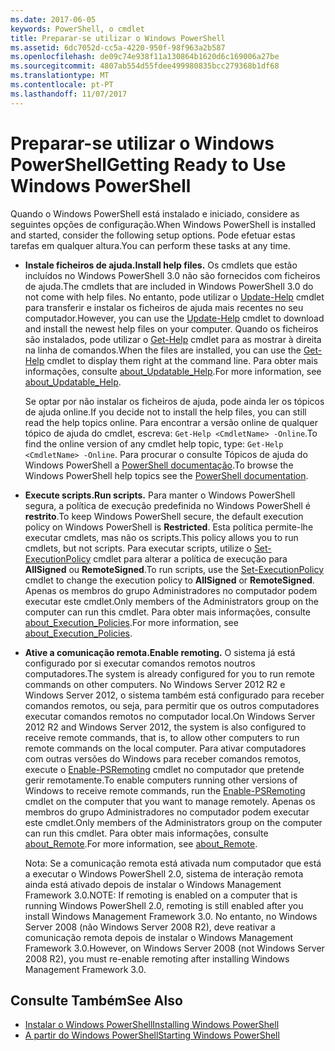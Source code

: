 ```yaml
---
ms.date: 2017-06-05
keywords: PowerShell, o cmdlet
title: Preparar-se utilizar o Windows PowerShell
ms.assetid: 6dc7052d-cc5a-4220-950f-98f963a2b587
ms.openlocfilehash: de09c74e938f11a130864b1620d6c169006a27be
ms.sourcegitcommit: 4807ab554d55fdee499980835bcc279368b1df68
ms.translationtype: MT
ms.contentlocale: pt-PT
ms.lasthandoff: 11/07/2017
---
```

# <a name="getting-ready-to-use-windows-powershell"></a><span data-ttu-id="0954c-103">Preparar-se utilizar o Windows PowerShell</span><span class="sxs-lookup"><span data-stu-id="0954c-103">Getting Ready to Use Windows PowerShell</span></span>
<span data-ttu-id="0954c-104">Quando o Windows PowerShell está instalado e iniciado, considere as seguintes opções de configuração.</span><span class="sxs-lookup"><span data-stu-id="0954c-104">When Windows PowerShell is installed and started, consider the following setup options.</span></span> <span data-ttu-id="0954c-105">Pode efetuar estas tarefas em qualquer altura.</span><span class="sxs-lookup"><span data-stu-id="0954c-105">You can perform these tasks at any time.</span></span>

- <span data-ttu-id="0954c-106">**Instale ficheiros de ajuda.**</span><span class="sxs-lookup"><span data-stu-id="0954c-106">**Install help files.**</span></span> <span data-ttu-id="0954c-107">Os cmdlets que estão incluídos no Windows PowerShell 3.0 não são fornecidos com ficheiros de ajuda.</span><span class="sxs-lookup"><span data-stu-id="0954c-107">The cmdlets that are included in Windows PowerShell 3.0 do not come with help files.</span></span> <span data-ttu-id="0954c-108">No entanto, pode utilizar o [Update-Help](/powershell/module/microsoft.powershell.core/update-help) cmdlet para transferir e instalar os ficheiros de ajuda mais recentes no seu computador.</span><span class="sxs-lookup"><span data-stu-id="0954c-108">However, you can use the [Update-Help](/powershell/module/microsoft.powershell.core/update-help) cmdlet to download and install the newest help files on your computer.</span></span> <span data-ttu-id="0954c-109">Quando os ficheiros são instalados, pode utilizar o [Get-Help](/powershell/module/microsoft.powershell.core/get-help) cmdlet para as mostrar à direita na linha de comandos.</span><span class="sxs-lookup"><span data-stu-id="0954c-109">When the files are installed, you can use the [Get-Help](/powershell/module/microsoft.powershell.core/get-help) cmdlet to display them right at the command line.</span></span> <span data-ttu-id="0954c-110">Para obter mais informações, consulte [about_Updatable_Help](/powershell/module/microsoft.powershell.core/about/about_execution_policies).</span><span class="sxs-lookup"><span data-stu-id="0954c-110">For more information, see [about_Updatable_Help](/powershell/module/microsoft.powershell.core/about/about_execution_policies).</span></span>

    <span data-ttu-id="0954c-111">Se optar por não instalar os ficheiros de ajuda, pode ainda ler os tópicos de ajuda online.</span><span class="sxs-lookup"><span data-stu-id="0954c-111">If you decide not to install the help files, you can still read the help topics online.</span></span> <span data-ttu-id="0954c-112">Para encontrar a versão online de qualquer tópico de ajuda do cmdlet, escreva: `Get-Help <CmdletName> -Online`.</span><span class="sxs-lookup"><span data-stu-id="0954c-112">To find the online version of any cmdlet help topic, type: `Get-Help <CmdletName> -Online`.</span></span> <span data-ttu-id="0954c-113">Para procurar o consulte Tópicos de ajuda do Windows PowerShell a [PowerShell documentação](/powershell/scripting).</span><span class="sxs-lookup"><span data-stu-id="0954c-113">To browse the Windows PowerShell help topics see the [PowerShell documentation](/powershell/scripting).</span></span>

- <span data-ttu-id="0954c-114">**Execute scripts.**</span><span class="sxs-lookup"><span data-stu-id="0954c-114">**Run scripts.**</span></span> <span data-ttu-id="0954c-115">Para manter o Windows PowerShell segura, a política de execução predefinida no Windows PowerShell é **restrito**.</span><span class="sxs-lookup"><span data-stu-id="0954c-115">To keep Windows PowerShell secure, the default execution policy on Windows PowerShell is **Restricted**.</span></span> <span data-ttu-id="0954c-116">Esta política permite-lhe executar cmdlets, mas não os scripts.</span><span class="sxs-lookup"><span data-stu-id="0954c-116">This policy allows you to run cmdlets, but not scripts.</span></span> <span data-ttu-id="0954c-117">Para executar scripts, utilize o [Set-ExecutionPolicy](/powershell/module/microsoft.powershell.security/set-executionpolicy) cmdlet para alterar a política de execução para **AllSigned** ou **RemoteSigned**.</span><span class="sxs-lookup"><span data-stu-id="0954c-117">To run scripts, use the [Set-ExecutionPolicy](/powershell/module/microsoft.powershell.security/set-executionpolicy) cmdlet to change the execution policy to **AllSigned** or **RemoteSigned**.</span></span> <span data-ttu-id="0954c-118">Apenas os membros do grupo Administradores no computador podem executar este cmdlet.</span><span class="sxs-lookup"><span data-stu-id="0954c-118">Only members of the Administrators group on the computer can run this cmdlet.</span></span> <span data-ttu-id="0954c-119">Para obter mais informações, consulte [about_Execution_Policies](/powershell/module/microsoft.powershell.core/about/about_execution_policies).</span><span class="sxs-lookup"><span data-stu-id="0954c-119">For more information, see [about_Execution_Policies](/powershell/module/microsoft.powershell.core/about/about_execution_policies).</span></span>

- <span data-ttu-id="0954c-120">**Ative a comunicação remota.**</span><span class="sxs-lookup"><span data-stu-id="0954c-120">**Enable remoting.**</span></span> <span data-ttu-id="0954c-121">O sistema já está configurado por si executar comandos remotos noutros computadores.</span><span class="sxs-lookup"><span data-stu-id="0954c-121">The system is already configured for you to run remote commands on other computers.</span></span> <span data-ttu-id="0954c-122">No Windows Server 2012 R2 e Windows Server 2012, o sistema também está configurado para receber comandos remotos, ou seja, para permitir que os outros computadores executar comandos remotos no computador local.</span><span class="sxs-lookup"><span data-stu-id="0954c-122">On Windows Server 2012 R2 and Windows Server 2012, the system is also configured to receive remote commands, that is, to allow other computers to run remote commands on the local computer.</span></span> <span data-ttu-id="0954c-123">Para ativar computadores com outras versões do Windows para receber comandos remotos, execute o [Enable-PSRemoting](/powershell/module/microsoft.powershell.core/enable-psremoting) cmdlet no computador que pretende gerir remotamente.</span><span class="sxs-lookup"><span data-stu-id="0954c-123">To enable computers running other versions of Windows to receive remote commands, run the [Enable-PSRemoting](/powershell/module/microsoft.powershell.core/enable-psremoting) cmdlet on the computer that you want to manage remotely.</span></span> <span data-ttu-id="0954c-124">Apenas os membros do grupo Administradores no computador podem executar este cmdlet.</span><span class="sxs-lookup"><span data-stu-id="0954c-124">Only members of the Administrators group on the computer can run this cmdlet.</span></span> <span data-ttu-id="0954c-125">Para obter mais informações, consulte [about_Remote](/powershell/module/microsoft.powershell.core/about/about_remote).</span><span class="sxs-lookup"><span data-stu-id="0954c-125">For more information, see [about_Remote](/powershell/module/microsoft.powershell.core/about/about_remote).</span></span>

    <span data-ttu-id="0954c-126">Nota: Se a comunicação remota está ativada num computador que está a executar o Windows PowerShell 2.0, sistema de interação remota ainda está ativado depois de instalar o Windows Management Framework 3.0.</span><span class="sxs-lookup"><span data-stu-id="0954c-126">NOTE: If remoting is enabled on a computer that is running Windows PowerShell 2.0, remoting is still enabled after you install Windows Management Framework 3.0.</span></span> <span data-ttu-id="0954c-127">No entanto, no Windows Server 2008 (não Windows Server 2008 R2), deve reativar a comunicação remota depois de instalar o Windows Management Framework 3.0.</span><span class="sxs-lookup"><span data-stu-id="0954c-127">However, on Windows Server 2008 (not Windows Server 2008 R2), you must re-enable remoting after installing Windows Management Framework 3.0.</span></span>

## <a name="see-also"></a><span data-ttu-id="0954c-128">Consulte Também</span><span class="sxs-lookup"><span data-stu-id="0954c-128">See Also</span></span>
- [<span data-ttu-id="0954c-129">Instalar o Windows PowerShell</span><span class="sxs-lookup"><span data-stu-id="0954c-129">Installing Windows PowerShell</span></span>](../setup/Installing-Windows-PowerShell.md)
- [<span data-ttu-id="0954c-130">A partir do Windows PowerShell</span><span class="sxs-lookup"><span data-stu-id="0954c-130">Starting Windows PowerShell</span></span>](/powershell/scripting/setup/starting-windows-powershell)

